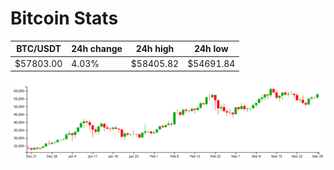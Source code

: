 # Bitcoin Stats

BTC/USDT|24h change|24h high|24h low|
|---|---|---|---|
|$57803.00|4.03%|$58405.82|$54691.84|

<img src="./chart.svg">
